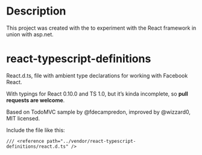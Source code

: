 # Description

This project was created with the to experiment with the React framework in union with asp.net.  




react-typescript-definitions
============================

React.d.ts, file with ambient type declarations for working with Facebook React.

With typings for React 0.10.0 and TS 1.0, but it’s kinda incomplete, so **pull requests are welcome**.

Based on TodoMVC sample by @fdecampredon, improved by @wizzard0, MIT licensed.

Include the file like this:

    /// <reference path="../vendor/react-typescript-definitions/react.d.ts" />

